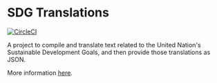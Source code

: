 # SDG Translations



[![CircleCI](https://circleci.com/gh/open-sdg/sdg-translations.svg?style=svg)](https://circleci.com/gh/open-sdg/sdg-translations)

A project to compile and translate text related to the United Nation's
  Sustainable Development Goals, and then provide those translations as JSON.

More information [here](https://open-sdg.github.io/sdg-translations/).
